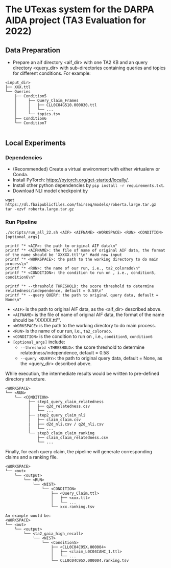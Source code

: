 # The UTexas system for the DARPA AIDA project (TA3 Evaluation for 2022)

## Data Preparation

* Prepare an aif directory <aif_dir> with one TA2 KB and an query directory <query_dir> with sub-directories containing queries and topics for different conditions. For example:
```
<input_dir>
├── XXX.ttl
└── Queries
    ├── Condition5
    │     ├── Query_Claim_Frames
    │     │   ├── CLL0C04G510.000030.ttl
    │     │   └── ...
    │     └── topics.tsv
    ├── Condition6
    └── Condition7
    
```

## Local Experiments

### Dependencies

* (Recommended) Create a virtual environment with either virtualenv or Conda.
* Install PyTorch: https://pytorch.org/get-started/locally/.
* Install other python dependencies by `pip install -r requirements.txt`.
* Download NLI model checkpoint by 
```
wget https://dl.fbaipublicfiles.com/fairseq/models/roberta.large.tar.gz
tar -xzvf roberta.large.tar.gz
```


### Run Pipeline

```
./scripts/run_all_22.sh <AIF> <AIFNAME> <WORKSPACE> <RUN> <CONDITION> [optional_args]
```

    printf "* <AIF>: the path to original AIF data\n"
    printf "* <AIFNAME>: the file of name of original AIF data, the format of the name should be 'XXXXX.ttl'\n" #add new input
    printf "* <WORKSPACE>: the path to the working directory to do main process\n"
    printf "* <RUN>: the name of our run, i.e., ta2_colorado\n"
    printf "* <CONDITION>: the condition to run on , i.e., condition5, condition6\n"

    printf "* --threshold THRESHOLD: the score threshold to determine relatedness/independence, default = 0.58\n"
    printf "* --query QUERY: the path to original query data, default = None\n"

* `<AIF>` is the path to original AIF data, as the <aif_dir> described above.
* `<AIFNAME>` is the file of name of original AIF data, the format of the name should be 'XXXXX.ttl'".
* `<WORKSPACE>` is the path to the working directory to do main process.
* `<RUN>` is the name of our run, i.e., `ta2_colorado`.
* `<CONDITION>` is the condition to run on , i.e., `condition5`, `condition6`
* `[optional_args]` include:
  * `--threshold <THRESHOLD>`: the score threshold to determine relatedness/independence, default = 0.58
  * `--query <QUERY>`: the path to original query data, default = None, as the <query_dir> described above.


While execution, the intermediate results would be written to pre-defined directory structure. 

```
<WORKSPACE>
└── <RUN>
    └── <CONDITION>
          ├── step1_query_claim_relatedness
          │   ├── q2d_relatedness.csv
          │   └── ...
          ├── step2_query_claim_nli
          │   ├── claim_claim.csv
          |   ├── d2d_nli.csv / q2d_nli.csv
          │   └── ...
          └── step3_claim_claim_ranking
              ├── claim_claim_relatedness.csv
              └── ...
```

Finally, for each query claim, the pipeline will generate corresponding claims and a ranking file.
```
<WORKSPACE>
└── <out>
    └── <output>
        └── <RUN>
            └── <NIST>
                └── <CONDITION>
                    ├── <Query_Claim.ttl>
                    │   ├── <xxx.ttl>
                    │   └── ...
                    └── xxx.ranking.tsv

An example would be:
<WORKSPACE>
└── <out>
    └── <output>
        └── <ta2_gaia_high_recall>
            └── <NIST>
                └── <Condition5>
                    ├── <CLL0C04C95X.000004>
                    │   ├── <claim_L0C04CAHC_1.ttl>
                    │   └── ...
                    └── CLL0C04C95X.000004.ranking.tsv
```
